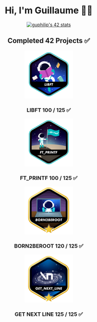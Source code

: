 <div align="center">
    <h1>Hi, I'm Guillaume 👨‍💻</h1>
<a href="https://github.com/oakoudad/badge42">
<img src="https://badge.mediaplus.ma/colorfulwaves/guphilip?1337Badge=off&UM6P=off" alt="guphilip's 42 stats">
</a>
</div>
<div align="center">
    <h2>Completed 42 Projects ✅</h2>
        <div>
        <a href="https://github.com/LaGuibole/LIBFT"><img src="/assets/libfte.png"></a>
        <h3>LIBFT 100 / 125 ✅</h3>
        </div>
        <div>
        <a href="https://github.com/LaGuibole/LIBFT"><img src="/assets/ft_printfe.png"></a>
        <h3>FT_PRINTF 100 / 125 ✅</h3>
        </div>
        <div>
        <a href="https://github.com/LaGuibole/LIBFT"><img src="/assets/born2berootm.png"></a>
        <h3>BORN2BEROOT 120 / 125 ✅</h3>
        </div>
        <div>
        <a href="https://github.com/LaGuibole/LIBFT"><img src="/assets/get_next_linem.png"></a>
        <h3>GET NEXT LINE 125 / 125 ✅</h3>
        </div>
</div>
